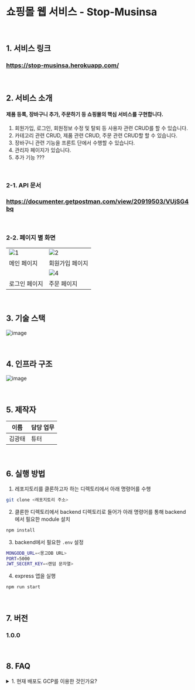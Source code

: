 # 쇼핑몰 웹 서비스 - Stop-Musinsa

<br />

## 1. 서비스 링크

### https://stop-musinsa.herokuapp.com/

<br />

## 2. 서비스 소개

#### 제품 등록, 장바구니 추가, 주문하기 등 쇼핑몰의 핵심 서비스를 구현합니다. 
1. 회원가입, 로그인, 회원정보 수정 및 탈퇴 등 사용자 관련 CRUD를 할 수 있습니다.
2. 카테고리 관련 CRUD, 제품 관련 CRUD, 주문 관련 CRUD할 할 수 있습니다.
3. 장바구니 관련 기능을 프론트 단에서 수행할 수 있습니다.  
4. 관리자 페이지가 있습니다.
5. 추가 기능 ???

<br />

### 2-1. API 문서

### https://documenter.getpostman.com/view/20919503/VUjSG4bq

<br />

### 2-2. 페이지 별 화면

|  |  |
| ------------------------------------------------------------------------------------------------------------- | -------------------------------------------------------------------------------------------------------------|
| ![1](https://user-images.githubusercontent.com/59943196/184525828-11c93a47-ae8f-4afb-a3cd-f0bf3923bd14.png) | ![2](https://user-images.githubusercontent.com/59943196/184525864-3002fdf6-d369-4562-bd55-08b19219b04c.png) |
|    메인 페이지                                |      회원가입 페이지                            |
|  | ![4](https://user-images.githubusercontent.com/59943196/184525962-771676e6-ebdb-4fe2-a70b-5102266a2261.png)                                        | ![3](https://user-images.githubusercontent.com/59943196/184525885-6d58a63f-98c0-4714-958c-a5a90564a144.png)
|    로그인 페이지                              |     주문 페이지                         |

<br />


## 3. 기술 스택

![image](https://i.ibb.co/N34mXzy/image.png)

<br />

## 4. 인프라 구조

![image](https://i.ibb.co/9tGxmx0/image.png)<br />

<br />

## 5. 제작자

| 이름 | 담당 업무 |
| ------ | ------ |
| 김광태 | 튜터 |

<br />

## 6. 실행 방법

1. 레포지토리를 클론하고자 하는 디렉토리에서 아래 명령어를 수행

```bash
git clone <레포지토리 주소>
```


2. 클론한 디렉토리에서 backend 디렉토리로 들어가 아래 명령어를 통해 backend에서 필요한 module 설치

```bash
npm install
```


3. backend에서 필요한 `.env` 설정

```bash
MONGODB_URL=<몽고DB URL>
PORT=5000
JWT_SECERT_KEY=<랜덤 문자열>
```


4. express 앱을 실행

```bash
npm run start
```

<br>

## 7. 버전
### 1.0.0

<br>

## 8. FAQ
<details><summary>1. 현재 배포도 GCP를 이용한 것인가요?</summary>

  <p>
    현재 배포는 Heroku를 사용하였습니다.
  </p>

</details>
